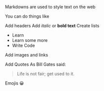 # 

Markdowns are used to style text on the web

You can do things like

Add headers
Add *italic* or **bold text**
Create lists
  * Learn
  * Learn some more
  * Write Code
  
Add images and links


Add Quotes
As Bill Gates said:
> Life is not fair; get used to it.

Emojis
:grinning:

